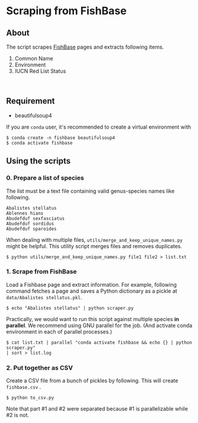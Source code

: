 # Scraping from FishBase

## About

The script scrapes [FishBase](https://fishbase.se/search.php) pages and extracts following items.

1. Common Name
2. Environment
3. IUCN Red List Status

​		

## Requirement

* beautifulsoup4

If you are `conda` user, it's recommended to create a virtual environment with

```shell
$ conda create -n fishbase beautifulsoup4
$ conda activate fishbase
```





## Using the scripts

### 0. Prepare a list of species

The list must be a text file containing valid genus-species names like following. 

```
Abalistes stellatus
Ablennes hians
Abudefduf sexfasciatus
Abudefduf sordidus
Abudefduf sparoides
```

When dealing with multiple files, `utils/merge_and_keep_unique_names.py` might be helpful. This utility script merges files and removes duplicates.

```shell
$ python utils/merge_and_keep_unique_names.py file1 file2 > list.txt
```



### 1. Scrape from FishBase

Load a Fishbase page and extract information. For example, following command fetches a page and saves a Python dictionary as a pickle at  `data/Abalistes stellatus.pkl`.

```shell
$ echo "Abalistes stellatus" | python scraper.py
```


Practically, we would want to run this script against multiple species **in parallel**. We recommend using GNU parallel for the job. (And activate conda environment in each of parallel processes.)

```shell
$ cat list.txt | parallel "conda activate fishbase && echo {} | python scraper.py"
| sort > list.log
```



### 2. Put together as CSV

Create a CSV file from a bunch of pickles by following. This will create `fishbase.csv` .

```shell
$ python to_csv.py
```

Note that part #1 and #2 were separated because #1 is parallelizable while #2 is not.